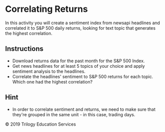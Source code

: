 # Correlating Returns

In this activity you will create a sentiment index from newsapi headlines and correlated it to S&P 500 daily returns, looking for text topic that generates the highest correlation.

## Instructions

* Download returns data for the past month for the S&P 500 Index.  
* Get news headlines for at least 5 topics of your choice and apply sentiment analysis to the headlines. 
* Correlate the headlines' sentiment to S&P 500 returns for each topic. Which one had the highest correlation?

## Hint

* In order to correlate sentiment and returns, we need to make sure that they're grouped in the same unit - in this case, trading days. 

© 2019 Trilogy Education Services